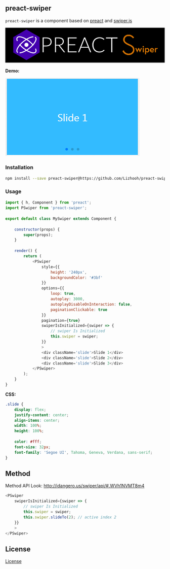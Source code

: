 
## preact-swiper
`preact-swiper` is a component based on [preact](https://preactjs.com/) and [swiper.js](https://github.com/nolimits4web/Swiper)

![](./img/logo.png)

**Demo:**

![](./img/preact-swiper-demo.gif)

### Installation

```bash
npm install --save preact-swiper@https://github.com/Lizhooh/preact-swiper.git
```

### Usage

```js
import { h, Component } from 'preact';
import PSwiper from 'preact-swiper';

export default class MySwiper extends Component {

    constructor(props) {
        super(props);
    }

    render() {
        return (
            <PSwiper
                style={{
                    height: '240px',
                    backgroundColor: '#3bf'
                }}
                options={{
                    loop: true,
                    autoplay: 3000,
                    autoplayDisableOnInteraction: false,
                    paginationClickable: true
                }}
                pagination={true}
                swiperIsInitialized={swiper => {
                    // swiper Is Initialized
                    this.swiper = swiper;
                }}
                >
                <div className='slide'>Slide 1</div>
                <div className='slide'>Slide 2</div>
                <div className='slide'>Slide 3</div>
            </PSwiper>
        );
    }
}
```

**CSS:**

```css
.slide {
    display: flex;
    justify-content: center;
    align-items: center;
    width: 100%;
    height: 100%;

    color: #fff;
    font-size: 32px;
    font-family: 'Segoe UI', Tahoma, Geneva, Verdana, sans-serif;
}
```

## Method
Method API Look: http://idangero.us/swiper/api/#.WVh1NVMT8m4

```js
<PSwiper
    swiperIsInitialized={swiper => {
        // swiper Is Initialized
        this.swiper = swiper;
        this.swiper.slideTo(2); // active index 2
    }}
    >
</PSwiper>
```

## License
[License](./LICENSE)
